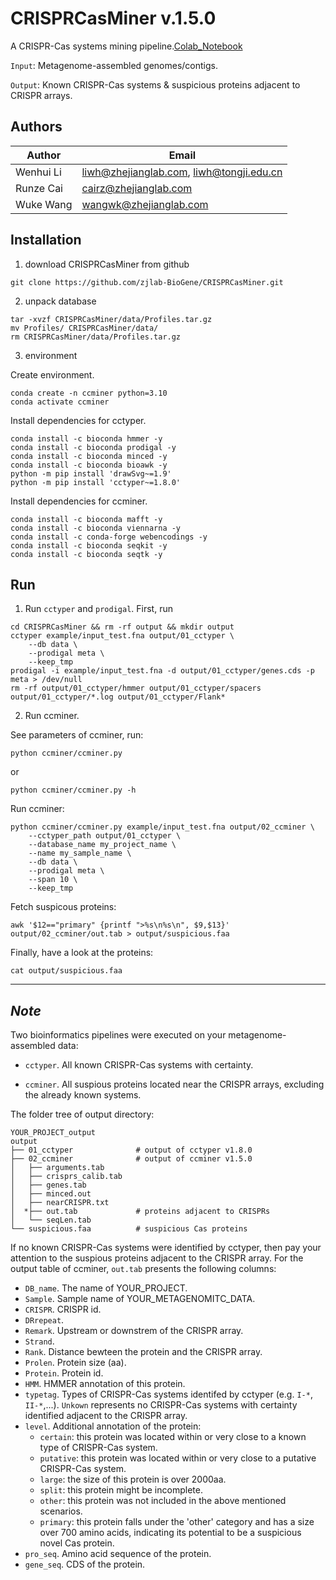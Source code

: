 # CRISPRCasMiner v.1.5.0
A CRISPR-Cas systems mining pipeline.[Colab_Notebook](https://colab.research.google.com/drive/1PYo_vFefUnPWgFLQ5q3Oxu2pTtx9BvzY?usp=sharing)

`Input`: Metagenome-assembled genomes/contigs.

`Output`: Known CRISPR-Cas systems & suspicious proteins adjacent to CRISPR arrays.

## Authors

| Author | Email |
| ------ | ----- |
| Wenhui Li | liwh@zhejianglab.com, liwh@tongji.edu.cn |
| Runze Cai | cairz@zhejianglab.com |
| Wuke Wang | wangwk@zhejianglab.com |

## Installation

1. download CRISPRCasMiner from github

```shell
git clone https://github.com/zjlab-BioGene/CRISPRCasMiner.git
```

2. unpack database
```shell
tar -xvzf CRISPRCasMiner/data/Profiles.tar.gz
mv Profiles/ CRISPRCasMiner/data/
rm CRISPRCasMiner/data/Profiles.tar.gz
```

3. environment

Create environment.
```shell
conda create -n ccminer python=3.10
conda activate ccminer
```

Install dependencies for cctyper.
```shell
conda install -c bioconda hmmer -y
conda install -c bioconda prodigal -y
conda install -c bioconda minced -y
conda install -c bioconda bioawk -y
python -m pip install 'drawSvg~=1.9'
python -m pip install 'cctyper~=1.8.0'
```

Install dependencies for ccminer.
```shell
conda install -c bioconda mafft -y
conda install -c bioconda viennarna -y
conda install -c conda-forge webencodings -y
conda install -c bioconda seqkit -y
conda install -c bioconda seqtk -y
```

## Run

1. Run `cctyper` and `prodigal`.
First, run 
```shell
cd CRISPRCasMiner && rm -rf output && mkdir output
cctyper example/input_test.fna output/01_cctyper \
    --db data \
    --prodigal meta \
    --keep_tmp
prodigal -i example/input_test.fna -d output/01_cctyper/genes.cds -p meta > /dev/null
rm -rf output/01_cctyper/hmmer output/01_cctyper/spacers output/01_cctyper/*.log output/01_cctyper/Flank*
```

2. Run ccminer.

See parameters of ccminer, run:
```shell
python ccminer/ccminer.py 
```
or 
```shell
python ccminer/ccminer.py -h
```
Run ccminer:
```shell
python ccminer/ccminer.py example/input_test.fna output/02_ccminer \
    --cctyper_path output/01_cctyper \
    --database_name my_project_name \
    --name my_sample_name \
    --db data \
    --prodigal meta \
    --span 10 \
    --keep_tmp
```
Fetch suspicous proteins:
```shell
awk '$12=="primary" {printf ">%s\n%s\n", $9,$13}' output/02_ccminer/out.tab > output/suspicious.faa
```
Finally, have a look at the proteins:
```shell
cat output/suspicious.faa
```
---------------------------------------------------------------

## *Note*

Two bioinformatics pipelines were executed on your metagenome-assembled data:

- `cctyper`. All known CRISPR-Cas systems with certainty.

- `ccminer`. All suspious proteins located near the CRISPR arrays, excluding the already known systems.


The folder tree of output directory:

```
YOUR_PROJECT_output
output
├── 01_cctyper              # output of cctyper v1.8.0
├── 02_ccminer              # output of ccminer v1.5.0
│   ├── arguments.tab
│   ├── crisprs_calib.tab
│   ├── genes.tab
│   ├── minced.out
│   ├── nearCRISPR.txt
│  *├── out.tab             # proteins adjacent to CRISPRs
│   └── seqLen.tab
└── suspicious.faa          # suspicious Cas proteins
```

If no known CRISPR-Cas systems were identified by cctyper, then pay your attention to the suspious proteins adjacent to the CRISPR array. For the output table of ccminer, `out.tab` presents the following columns:

- `DB_name`. The name of YOUR_PROJECT.
- `Sample`. Sample name of YOUR_METAGENOMITC_DATA.
- `CRISPR`. CRISPR id.
- `DRrepeat`.
- `Remark`. Upstream or downstrem of the CRISPR array.
- `Strand`.
- `Rank`. Distance bewteen the protein and the CRISPR array.
- `Prolen`. Protein size (aa).
- `Protein`. Protein id.
- `HMM`. HMMER annotation of this protein.
- `typetag`. Types of CRISPR-Cas systems identifed by cctyper (e.g. `I-*`, `II-*`,...). `Unkown` represents no CRISPR-Cas systems with certainty identified adjacent to the CRISPR array.
- `level`. Additional annotation of the protein:
  - `certain`: this protein was located within or very close to a known type of CRISPR-Cas system.
  - `putative`: this protein was located within or very close to a putative CRISPR-Cas system.
  - `large`: the size of this protein is over 2000aa.
  - `split`: this protein might be incomplete.
  - `other`: this protein was not included in the above mentioned scenarios.
  - `primary`: this protein falls under the 'other' category and has a size over 700 amino acids, indicating its potential to be a suspicious novel Cas protein.
- `pro_seq`. Amino acid sequence of the protein.
- `gene_seq`. CDS of the protein.
